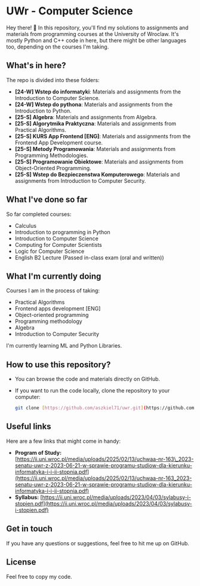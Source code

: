 # UWr - Computer Science

Hey there! 👋 In this repository, you'll find my solutions to assignments and materials from programming courses at the University of Wroclaw. It's mostly Python and C++ code in here, but there might be other languages too, depending on the courses I'm taking.

## What's in here?

The repo is divided into these folders:

* **[24-W] Wstep do informatyki**: Materials and assignments from the Introduction to Computer Science.
* **[24-W] Wstep do pythona**: Materials and assignments from the Introduction to Python.
* **[25-S] Algebra**: Materials and assignments from Algebra.
* **[25-S] Algorytmika Praktyczna**: Materials and assignments from Practical Algorithms.
* **[25-S] KURS App Frontend [ENG]**: Materials and assignments from the Frontend App Development course.
* **[25-S] Metody Programowania**: Materials and assignments from Programming Methodologies.
* **[25-S] Programowanie Obiektowe**: Materials and assignments from Object-Oriented Programming.
* **[25-S] Wstep do Bezpieczenstwa Komputerowego**: Materials and assignments from Introduction to Computer Security.

## What I've done so far

So far completed courses:

* Calculus
* Introduction to programming in Python
* Introduction to Computer Science
* Computing for Computer Scientists
* Logic for Computer Science
* English B2 Lecture (Passed in-class exam (oral and written))

## What I'm currently doing

Courses I am in the process of taking:

* Practical Algorithms
* Frontend apps development [ENG]
* Object-oriented programming
* Programming methodology
* Algebra
* Introduction to Computer Security

I'm currently learning ML and Python Libraries.

## How to use this repository?

* You can browse the code and materials directly on GitHub.
* If you want to run the code locally, clone the repository to your computer:

    ```bash
    git clone [https://github.com/aszkiel71/uwr.git](https://github.com/aszkiel71/uwr.git)
    ```


## Useful links

Here are a few links that might come in handy:

* **Program of Study:** [https://ii.uni.wroc.pl/media/uploads/2025/02/13/uchwaa-nr-163\_2023-senatu-uwr-z-2023-06-21-w-sprawie-programu-studiow-dla-kierunku-informatyka-i-i-ii-stopnia.pdf](https://ii.uni.wroc.pl/media/uploads/2025/02/13/uchwaa-nr-163_2023-senatu-uwr-z-2023-06-21-w-sprawie-programu-studiow-dla-kierunku-informatyka-i-i-ii-stopnia.pdf)
* **Syllabus:** [https://ii.uni.wroc.pl/media/uploads/2023/04/03/sylabusy-i-stopien.pdf](https://ii.uni.wroc.pl/media/uploads/2023/04/03/sylabusy-i-stopien.pdf)

## Get in touch

If you have any questions or suggestions, feel free to hit me up on GitHub.

## License

Feel free to copy my code.
